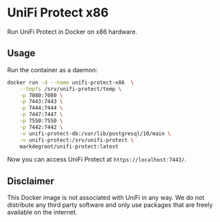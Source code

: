 # UniFi Protect x86

Run UniFi Protect in Docker on x86 hardware.

## Usage

Run the container as a daemon:

```bash
docker run -d --name unifi-protect-x86  \
    --tmpfs /srv/unifi-protect/temp \
    -p 7080:7080 \
    -p 7443:7443 \
    -p 7444:7444 \
    -p 7447:7447 \
    -p 7550:7550 \
    -p 7442:7442 \
    -v unifi-protect-db:/var/lib/postgresql/10/main \
    -v unifi-protect:/srv/unifi-protect \
    markdegroot/unifi-protect:latest
```

Now you can access UniFi Protect at `https://localhost:7443/`.

## Disclaimer

This Docker image is not associated with UniFi in any way. We do not distribute any third party software and only use packages that are freely available on the internet.
